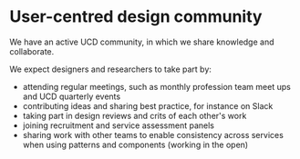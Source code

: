 User-centred design community
=============================


We have an active UCD community, in which we share knowledge and collaborate. 
<br />

We expect designers and researchers to take part by:
- attending regular meetings, such as monthly profession team meet ups and UCD quarterly events
- contributing ideas and sharing best practice, for instance on Slack
- taking part in design reviews and crits of each other's work
- joining recruitment and service assessment panels
- sharing work with other teams to enable consistency across services when using patterns and components (working in the open) 
